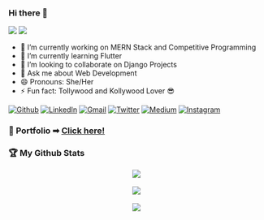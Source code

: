 ### Hi there 👋
<img src="https://visitor-badge.laobi.icu/badge?page_id=SanskritiKushik5.SanskritiKushik5">  <img src="https://img.shields.io/github/followers/SanskritiKushik5?label=Follow&style=social)](https://github.com/SanskritiKushik5">

- 🔭 I’m currently working on MERN Stack and Competitive Programming
- 🌱 I’m currently learning Flutter
- 👯 I’m looking to collaborate on Django Projects
- 💬 Ask me about Web Development
- 😄 Pronouns: She/Her
- ⚡ Fun fact: Tollywood and Kollywood Lover :sunglasses:

<p>
  <a href="https://github.com/SanskritiKushik5" target="_blank"><img alt="Github" src="https://img.shields.io/badge/GitHub-%2312100E.svg?&style=for-the-badge&logo=Github&logoColor=white" /></a> 
  <a href="https://www.linkedin.com/in/sanskriti-kushik-2302/" target="_blank"><img alt="LinkedIn" src="https://img.shields.io/badge/linkedin-%230077B5.svg?&style=for-the-badge&logo=linkedin&logoColor=white" /></a> 
  <a href="mailto:sanskritikushik23@gmail.com" target="_blank"><img alt="Gmail" src="https://img.shields.io/badge/Gmail-D14836?style=for-the-badge&logo=gmail&logoColor=white" /></a> 
  <a href="https://twitter.com/KushikSanskriti" target="_blank"><img alt="Twitter" src="https://img.shields.io/badge/twitter-%231DA1F2.svg?&style=for-the-badge&logo=twitter&logoColor=white" /></a> 
  <a href="https://medium.com/@sk__5" target="_blank"><img alt="Medium" src="https://img.shields.io/badge/medium-%2312100E.svg?&style=for-the-badge&logo=medium&logoColor=white" /></a>
  <a href="https://www.instagram.com/skkkk__5/" target="_blank"><img alt="Instagram" src="https://img.shields.io/badge/Instagram-E4405F?style=for-the-badge&logo=instagram&logoColor=white" /></a>
</p>

### :stars: Portfolio ➡ [Click here!](https://sanskritikushik5.netlify.app/)

### :trophy: My Github Stats
<div align="center">
  <img align="center" src="https://github-readme-stats.vercel.app/api?username=SanskritiKushik5&&show_icons=true&theme=tokyonight">
</div>
</br>
<div align="center"> 
  <img align="center" src="https://github-readme-stats.vercel.app/api/top-langs/?username=SanskritiKushik5&layout=compact&theme=tokyonight&hide=dart">
</div>
</br>
<div align="center">
  <img align="center" src="https://github-readme-streak-stats.herokuapp.com?user=SanskritiKushik5&show_icons=true&theme=tokyonight&fire=DD2727">
</div>
